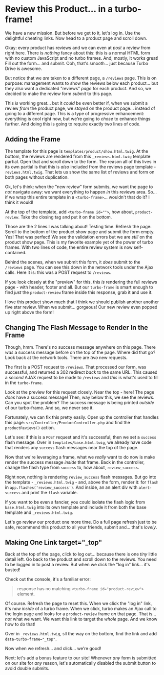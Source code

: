 # Review this Product... in a turbo-frame!

We have a new mission. But before we get to it, let's log in. Use the delightful
cheating links. Now head to a product page and scroll down.

Okay: every product has reviews and we can even at *post* a review from right here.
There is *nothing* fancy about this: this is a normal HTML form with no custom
JavaScript and no turbo frames. And, mostly, it works great! Fill out the form...
and submit. Ooh, that's smooth... just because Turbo Drive is awesome.

But notice that we *are* taken to a different page, a `/reviews` page. This is on
purpose: management wants to show the reviews below each product... but they also
want a dedicated "reviews" *page* for each product. And so, we decided to make the
review form *submit* to this page.

This *is* working great... but it *could* be even better if, when we submit a review
*from* the product page, we *stayed* on the product page... instead of going to a
different page. This is a type of progressive enhancement: everything is cool
right now, but we're going to *chose* to enhance things further. And doing this
is going to require exactly two lines of code.

## Adding the Frame

The template for this page is `templates/product/show.html.twig`. At the bottom,
the reviews are rendered from this `_reviews.html.twig` template partial. Open
that and scroll down to the form. The reason all of this lives in its own partial
is that this is *also* included from the reviews page template - `reviews.html.twig`.
That lets us show the same list of reviews and form on both pages without duplication.

Ok, let's think: when the "new review" form submits, we want the page to *not*
navigate away: we want everything to happen *in* this reviews area. So... if we
wrap this entire template in a `<turbo-frame>`... wouldn't that do it? I think
it would!

At the top of the template, add `<turbo-frame id="">`, how about, `product-review`.
Take the closing tag and put it on the bottom.

Those are the 2 lines I was talking about! Testing time. Refresh the page. Scroll
to the bottom of the product show page and submit the form empty. Yes! That was
perfect! We see the validation errors but we are *still* on the product show page.
This is my favorite example yet of the power of turbo frames. With two lines of
code, the entire review system is now self-contained.

Behind the scenes, when we submit this form, it *does* submit to the `/reviews` page.
You can see this down in the network tools under the Ajax calls. Here it is: this
was a POST request to `/reviews`.

If you look closely at the "preview" for this, this *is* rendering the full reviews
page - with header, footer and all. But our `turbo-frame` is smart enough to find
*just* the `product-review` frame inside this response, grab it and use it.

I love this product show much that I think we should publish another another five
star review. When we submit... gorgeous! Our new review even popped up right above
the form!

## Changing The Flash Message to Render In the Frame

Though, hmm. There's no success message anywhere on this page. There *was*
a success message before on the top of the page. Where did that go? Look back
at the network tools. There are *two* new requests.

The first is a POST request to `/reviews`. That processed our form, was successful,
and returned a 302 redirect *back* to the same URL. This caused a *second* AJAX
request to be made to `/reviews` and *this* is what's used to fill in the
`turbo-frame`.

Look at the preview for this request closely. Near the top - here! The page
*does* have a success message! Then, way below this, we see the reviews. Can you
spot the problem? The success message is being printed *outside* of our turbo-frame.
And so, we never see it.

Fortunately, we can fix this pretty easily. Open up the controller that handles
this page: `src/Controller/ProductController.php` and find the `productReviews()`
action.

Let's see: if this is a `POST` request and it's successful, then we set a
`success` flash message. Over in `templates/base.html.twig`, we already have
code that renders any `success` flash messages near the top of the page.

Now that we're leveraging a frame, what we *really* want to do now is make render
the success message *inside* that frame. Back in the controller, change the
flash type from `success` to, how about, `review_success`.

Right now, nothing is rendering `review_success` flash messages. But go into the
template - `_reviews.html.twig` - and, above the form, render it: for
`flash` in `app.flashes('review_success')`. And inside, an an alert div with
`alert-success` and print the `flash` variable.

If you want to be even a fancier, you could isolate the flash logic from
`base.html.twig` into its own template and include it from both the base template
and `_reviews.html.twig`.

Let's go review our product one more time. Do a full page refresh just to be safe,
recommend this product to all your friends, submit and... that's *lovely*.

## Making One Link target="_top"

Back at the top of the page, click to log out... because there is one *tiny* little
detail left. Go back to the product and scroll down to the reviews. You need to
be logged in to post a review. But when we click the "log in" link... it's busted!

Check out the console, it's a familiar error:

> response has no matching `<turbo-frame id="product-review">` element.

Of course. Refresh the page to reset this. When we click the "log in" link, it's
now *inside* of a turbo frame. When we click, turbo makes an Ajax call to the
login page and looks for a `product-review` frame *on* that page. That is...
*not* what we want. We want this link to target the *whole* page. And we know how
to do that!

Over in `_reviews.html.twig`, sll the way on the bottom, find the link and add
`data-turbo-frame="_top"`.

Now when we refresh... and click... we're good!

Next: let's add a bonus feature to our site! Whenever *any* form is submitted on
our site for *any* reason, let's automatically disabled the submit button to avoid
double submits.
